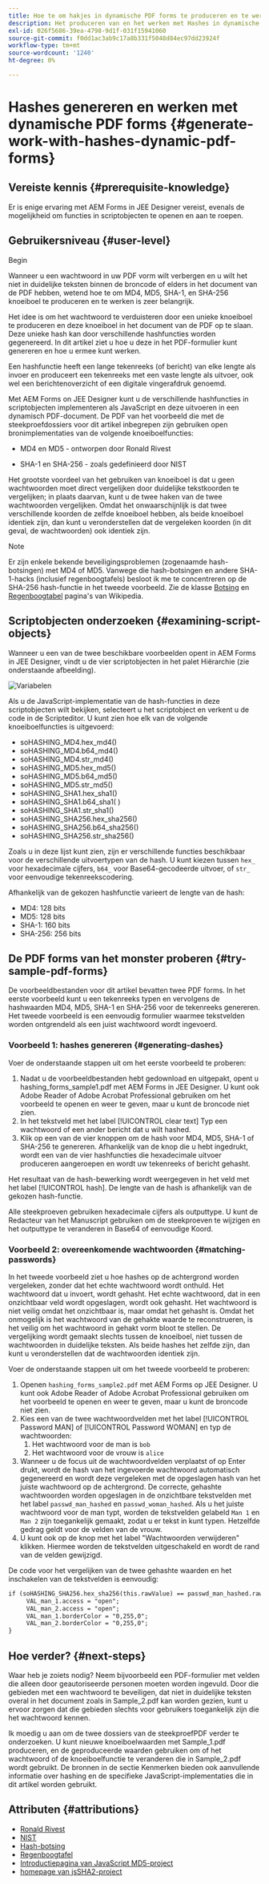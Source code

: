 ```yaml
---
title: Hoe te om hakjes in dynamische PDF forms te produceren en te werken?
description: Het produceren van en het werken met Hashes in dynamische PDF forms.
exl-id: 026f5686-39ea-4798-9d1f-031f15941060
source-git-commit: f0dd1ac3ab9c17a8b331f5048d84ec97dd23924f
workflow-type: tm+mt
source-wordcount: '1240'
ht-degree: 0%

---
```


# Hashes genereren en werken met dynamische PDF forms {#generate-work-with-hashes-dynamic-pdf-forms}

## Vereiste kennis {#prerequisite-knowledge}

Er is enige ervaring met AEM Forms in JEE Designer vereist, evenals de mogelijkheid om functies in scriptobjecten te openen en aan te roepen.

## Gebruikersniveau {#user-level}

Begin

Wanneer u een wachtwoord in uw PDF vorm wilt verbergen en u wilt het niet in duidelijke teksten binnen de broncode of elders in het document van de PDF hebben, wetend hoe te om MD4, MD5, SHA-1, en SHA-256 knoeiboel te produceren en te werken is zeer belangrijk.

Het idee is om het wachtwoord te verduisteren door een unieke knoeiboel te produceren en deze knoeiboel in het document van de PDF op te slaan. Deze unieke hash kan door verschillende hashfuncties worden gegenereerd. In dit artikel ziet u hoe u deze in het PDF-formulier kunt genereren en hoe u ermee kunt werken.

Een hashfunctie heeft een lange tekenreeks (of bericht) van elke lengte als invoer en produceert een tekenreeks met een vaste lengte als uitvoer, ook wel een berichtenoverzicht of een digitale vingerafdruk genoemd.

Met AEM Forms on JEE Designer kunt u de verschillende hashfuncties in scriptobjecten implementeren als JavaScript en deze uitvoeren in een dynamisch PDF-document. De PDF van het voorbeeld die met de steekproefdossiers voor dit artikel inbegrepen zijn gebruiken open bronimplementaties van de volgende knoeiboelfuncties:

* MD4 en MD5 - ontworpen door Ronald Rivest

* SHA-1 en SHA-256 - zoals gedefinieerd door NIST

Het grootste voordeel van het gebruiken van knoeiboel is dat u geen wachtwoorden moet direct vergelijken door duidelijke tekstkoorden te vergelijken; in plaats daarvan, kunt u de twee haken van de twee wachtwoorden vergelijken. Omdat het onwaarschijnlijk is dat twee verschillende koorden de zelfde knoeiboel hebben, als beide knoeiboel identiek zijn, dan kunt u veronderstellen dat de vergeleken koorden (in dit geval, de wachtwoorden) ook identiek zijn.

>[!NOTE]
>
>Er zijn enkele bekende beveiligingsproblemen (zogenaamde hash-botsingen) met MD4 of MD5. Vanwege die hash-botsingen en andere SHA-1-hacks (inclusief regenboogtafels) besloot ik me te concentreren op de SHA-256 hash-functie in het tweede voorbeeld. Zie de klasse [Botsing](https://en.wikipedia.org/wiki/Hash_collision) en [Regenboogtabel](https://en.wikipedia.org/wiki/Rainbow_table) pagina&#39;s van Wikipedia.

## Scriptobjecten onderzoeken {#examining-script-objects}

Wanneer u een van de twee beschikbare voorbeelden opent in AEM Forms in JEE Designer, vindt u de vier scriptobjecten in het palet Hiërarchie (zie onderstaande afbeelding).

![Variabelen](assets/variables.jpg)

Als u de JavaScript-implementatie van de hash-functies in deze scriptobjecten wilt bekijken, selecteert u het scriptobject en verkent u de code in de Scripteditor. U kunt zien hoe elk van de volgende knoeiboelfuncties is uitgevoerd:

* soHASHING_MD4.hex_md4()
* soHASHING_MD4.b64_md4()
* soHASHING_MD4.str_md4()
* soHASHING_MD5.hex_md5()
* soHASHING_MD5.b64_md5()
* soHASHING_MD5.str_md5()
* soHASHING_SHA1.hex_sha1()
* soHASHING_SHA1.b64_sha1( )
* soHASHING_SHA1.str_sha1()
* soHASHING_SHA256.hex_sha256()
* soHASHING_SHA256.b64_sha256()
* soHASHING_SHA256.str_sha256()

Zoals u in deze lijst kunt zien, zijn er verschillende functies beschikbaar voor de verschillende uitvoertypen van de hash. U kunt kiezen tussen `hex_` voor hexadecimale cijfers, `b64_` voor Base64-gecodeerde uitvoer, of `str_` voor eenvoudige tekenreekscodering.

Afhankelijk van de gekozen hashfunctie varieert de lengte van de hash:

* MD4: 128 bits
* MD5: 128 bits
* SHA-1: 160 bits
* SHA-256: 256 bits

## De PDF forms van het monster proberen {#try-sample-pdf-forms}

De voorbeeldbestanden voor dit artikel bevatten twee PDF forms. In het eerste voorbeeld kunt u een tekenreeks typen en vervolgens de hashwaarden MD4, MD5, SHA-1 en SHA-256 voor de tekenreeks genereren. Het tweede voorbeeld is een eenvoudig formulier waarmee tekstvelden worden ontgrendeld als een juist wachtwoord wordt ingevoerd.

### Voorbeeld 1: hashes genereren {#generating-dashes}

Voer de onderstaande stappen uit om het eerste voorbeeld te proberen:

1. Nadat u de voorbeeldbestanden hebt gedownload en uitgepakt, opent u hashing_forms_sample1.pdf met AEM Forms in JEE Designer. U kunt ook Adobe Reader of Adobe Acrobat Professional gebruiken om het voorbeeld te openen en weer te geven, maar u kunt de broncode niet zien.
1. In het tekstveld met het label [!UICONTROL clear text] Typ een wachtwoord of een ander bericht dat u wilt hashed.
1. Klik op een van de vier knoppen om de hash voor MD4, MD5, SHA-1 of SHA-256 te genereren. Afhankelijk van de knop die u hebt ingedrukt, wordt een van de vier hashfuncties die hexadecimale uitvoer produceren aangeroepen en wordt uw tekenreeks of bericht gehasht.

Het resultaat van de hash-bewerking wordt weergegeven in het veld met het label [!UICONTROL hash]. De lengte van de hash is afhankelijk van de gekozen hash-functie.

Alle steekproeven gebruiken hexadecimale cijfers als outputtype. U kunt de Redacteur van het Manuscript gebruiken om de steekproeven te wijzigen en het outputtype te veranderen in Base64 of eenvoudige Koord.

### Voorbeeld 2: overeenkomende wachtwoorden {#matching-passwords}

In het tweede voorbeeld ziet u hoe hashes op de achtergrond worden vergeleken, zonder dat het echte wachtwoord wordt onthuld. Het wachtwoord dat u invoert, wordt gehasht. Het echte wachtwoord, dat in een onzichtbaar veld wordt opgeslagen, wordt ook gehasht. Het wachtwoord is niet veilig omdat het onzichtbaar is, maar omdat het gehasht is. Omdat het onmogelijk is het wachtwoord van de gehakte waarde te reconstrueren, is het veilig om het wachtwoord in gehakt vorm bloot te stellen. De vergelijking wordt gemaakt slechts tussen de knoeiboel, niet tussen de wachtwoorden in duidelijke teksten. Als beide hashes het zelfde zijn, dan kunt u veronderstellen dat de wachtwoorden identiek zijn.

Voer de onderstaande stappen uit om het tweede voorbeeld te proberen:

1. Openen `hashing_forms_sample2.pdf` met AEM Forms op JEE Designer. U kunt ook Adobe Reader of Adobe Acrobat Professional gebruiken om het voorbeeld te openen en weer te geven, maar u kunt de broncode niet zien.
1. Kies een van de twee wachtwoordvelden met het label [!UICONTROL Password MAN] of [!UICONTROL Password WOMAN] en typ de wachtwoorden:
   1. Het wachtwoord voor de man is `bob`
   1. Het wachtwoord voor de vrouw is `alice`
1. Wanneer u de focus uit de wachtwoordvelden verplaatst of op Enter drukt, wordt de hash van het ingevoerde wachtwoord automatisch gegenereerd en wordt deze vergeleken met de opgeslagen hash van het juiste wachtwoord op de achtergrond. De correcte, gehashte wachtwoorden worden opgeslagen in de onzichtbare tekstvelden met het label `passwd_man_hashed` en `passwd_woman_hashed`. Als u het juiste wachtwoord voor de man typt, worden de tekstvelden gelabeld `Man 1` en `Man 2` zijn toegankelijk gemaakt, zodat u er tekst in kunt typen. Hetzelfde gedrag geldt voor de velden van de vrouw.
1. U kunt ook op de knop met het label &quot;Wachtwoorden verwijderen&quot; klikken. Hiermee worden de tekstvelden uitgeschakeld en wordt de rand van de velden gewijzigd.

De code voor het vergelijken van de twee gehashte waarden en het inschakelen van de tekstvelden is eenvoudig:

```xml
if (soHASHING_SHA256.hex_sha256(this.rawValue) == passwd_man_hashed.rawValue){
     VAL_man_1.access = "open";
     VAL_man_2.access = "open";
     VAL_man_1.borderColor = "0,255,0";
     VAL_man_2.borderColor = "0,255,0";
}
```

## Hoe verder? {#next-steps}

Waar heb je zoiets nodig? Neem bijvoorbeeld een PDF-formulier met velden die alleen door geautoriseerde personen moeten worden ingevuld. Door die gebieden met een wachtwoord te beveiligen, dat niet in duidelijke teksten overal in het document zoals in Sample_2.pdf kan worden gezien, kunt u ervoor zorgen dat die gebieden slechts voor gebruikers toegankelijk zijn die het wachtwoord kennen.

Ik moedig u aan om de twee dossiers van de steekproefPDF verder te onderzoeken.  U kunt nieuwe knoeiboelwaarden met Sample_1.pdf produceren, en de geproduceerde waarden gebruiken om of het wachtwoord of de knoeiboelfunctie te veranderen die in Sample_2.pdf wordt gebruikt.  De bronnen in de sectie Kenmerken bieden ook aanvullende informatie over hashing en de specifieke JavaScript-implementaties die in dit artikel worden gebruikt.

## Attributen {#attributions}

* [Ronald Rivest](https://en.wikipedia.org/wiki/Ron_Rivest)
* [NIST](https://csrc.nist.gov/projects/cryptographic-standards-and-guidelines)
* [Hash-botsing](https://en.wikipedia.org/wiki/Hash_collision)
* [Regenboogtafel](https://en.wikipedia.org/wiki/Rainbow_table)
* [Introductiepagina van JavaScript MD5-project](https://pajhome.org.uk/crypt/md5/)
* [homepage van jsSHA2-project](https://anmar.eu.org/projects/jssha2/)
